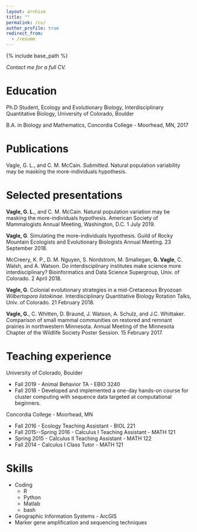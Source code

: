 ```yaml
---
layout: archive
title: ""
permalink: /cv/
author_profile: true
redirect_from:
  - /resume
---
```


{% include base_path %}
<!-- For full CV as a pdf, [click here](http://grantvagle.github.io/files/cv.pdf). -->
*Contact me for a full CV.*


Education
======
 Ph.D Student, Ecology and Evolutionary Biology, Interdisciplinary Quantitative Biology, University of Colorado, Boulder

 B.A. in Biology and Mathematics, Concordia College - Moorhead, MN, 2017

Publications
======
 Vagle, G. L., and C. M. McCain. *Submitted.* Natural population variability may be masking the more-individuals hypothesis.

Selected presentations
======
 **Vagle, G. L.**, and C. M. McCain. Natural population variation may be masking the more-individuals hypothesis. American Society of Mammalogists Annual Meeting, Washington, D.C. 1 July 2019.

 **Vagle, G**. Simulating the more-individuals hypothesis. Guild of Rocky Mountain Ecologists and Evolutionary Biologists Annual Meeting. 23 September 2018.

 McCreery, K. P., D. M. Nguyen, S. Nordstrom, M. Smallegan, **G. Vagle**, C. Walsh, and A. Watson. Do interdisciplinary institutes make science more interdisciplinary? Bioinformatics and Data Science Supergroup, Univ. of Colorado. 2 April 2018.

 **Vagle, G**. Colonial evolutionary strategies in a mid-Cretaceous Bryozoan *Wilbertopora listokinae*. Interdisciplinary Quantitative Biology Rotation Talks, Univ. of Colorado. 21 February 2018.

 **Vagle, G**., C. Whitten, D. Braund, J. Watson, A. Schulz, and J.C. Whittaker. Comparison of small mammal communities on restored and remnant prairies in northwestern Minnesota. Annual Meeting of the Minnesota Chapter of the Wildlife Society Poster Session. 15 February 2017.

Teaching experience
======
University of Colorado, Boulder
* Fall 2019 - Animal Behavior TA - EBIO 3240
* Fall 2018 - Developed and implemented a one-day hands-on course for cluster computing with sequence data targeted at computational beginners.

Concordia College - Moorhead, MN
* Fall 2016 - Ecology Teaching Assistant - BIOL 221
* Fall 2015--Spring 2016 - Calculus I Teaching Assistant - MATH 121
* Spring 2015 - Calculus II Teaching Assistant - MATH 122
* Fall 2014 - Calculus I Class Tutor - MATH 121

<!-- Funding
======
* CU Retired Faculty Association Carl Kisslinger Research Award - 2018
* American Society of Mammalogists Grants-in-Aid of Research - 2019
* EBIO Department Research Grant - 2019
* CU Museum of Natural History Research Grant - 2019

Study systems
======
* Small mammals
* Carrion beetles
* Bryozoans
* Microbes
* Sensitive plants - *Mimosa pudica* -->

Skills
======
* Coding
  * R
  * Python
  * Matlab
  * bash
* Geographic Information Systems - ArcGIS
* Marker gene amplification and sequencing techniques
